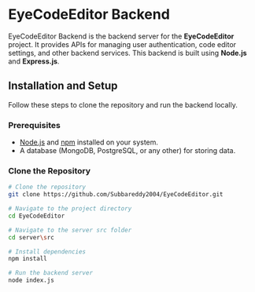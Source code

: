 # EyeCodeEditor Backend

EyeCodeEditor Backend is the backend server for the **EyeCodeEditor** project. It provides APIs for managing user authentication, code editor settings, and other backend services. This backend is built using **Node.js** and **Express.js**.

## Installation and Setup

Follow these steps to clone the repository and run the backend locally.

### Prerequisites

- [Node.js](https://nodejs.org/) and [npm](https://www.npmjs.com/) installed on your system.
- A database (MongoDB, PostgreSQL, or any other) for storing data.

### Clone the Repository

```bash
# Clone the repository
git clone https://github.com/Subbareddy2004/EyeCodeEditor.git

# Navigate to the project directory
cd EyeCodeEditor

# Navigate to the server src folder
cd server\src

# Install dependencies
npm install

# Run the backend server
node index.js
